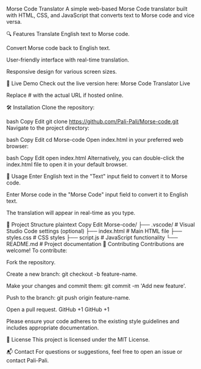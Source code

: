 Morse Code Translator
A simple web-based Morse Code translator built with HTML, CSS, and JavaScript that converts text to Morse code and vice versa.

🔍 Features
Translate English text to Morse code.

Convert Morse code back to English text.

User-friendly interface with real-time translation.

Responsive design for various screen sizes.

🚀 Live Demo
Check out the live version here: Morse Code Translator Live

Replace # with the actual URL if hosted online.

🛠️ Installation
Clone the repository:

bash
Copy
Edit
git clone https://github.com/Pali-Pali/Morse-code.git
Navigate to the project directory:

bash
Copy
Edit
cd Morse-code
Open index.html in your preferred web browser:

bash
Copy
Edit
open index.html
Alternatively, you can double-click the index.html file to open it in your default browser.

🧪 Usage
Enter English text in the "Text" input field to convert it to Morse code.

Enter Morse code in the "Morse Code" input field to convert it to English text.

The translation will appear in real-time as you type.

📁 Project Structure
plaintext
Copy
Edit
Morse-code/
├── .vscode/        # Visual Studio Code settings (optional)
├── index.html      # Main HTML file
├── styles.css      # CSS styles
├── script.js       # JavaScript functionality
└── README.md       # Project documentation
🤝 Contributing
Contributions are welcome! To contribute:

Fork the repository.

Create a new branch: git checkout -b feature-name.

Make your changes and commit them: git commit -m 'Add new feature'.

Push to the branch: git push origin feature-name.

Open a pull request.
GitHub
+1
GitHub
+1

Please ensure your code adheres to the existing style guidelines and includes appropriate documentation.

📄 License
This project is licensed under the MIT License.

📬 Contact
For questions or suggestions, feel free to open an issue or contact Pali-Pali.
